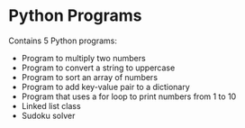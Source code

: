 # Python Programs
Contains 5 Python programs: </br>
 - Program to multiply two numbers</br>
 - Program to convert a string to uppercase</br>
 - Program to sort an array of numbers</br>
 - Program to add key-value pair to a dictionary</br>
 - Program that uses a for loop to print numbers from 1 to 10</br>
 - Linked list class</br>
 - Sudoku solver
